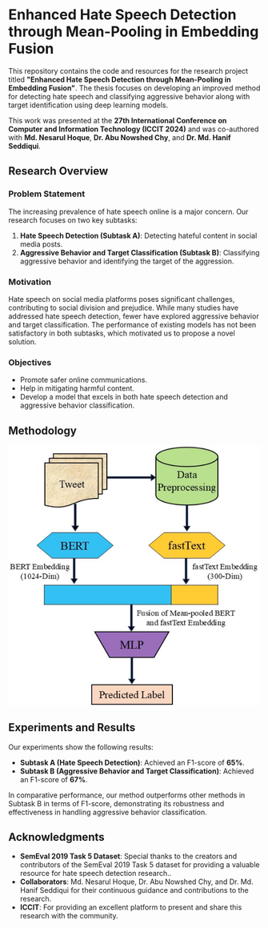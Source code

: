 # Enhanced Hate Speech Detection through Mean-Pooling in Embedding Fusion

This repository contains the code and resources for the research project titled **"Enhanced Hate Speech Detection through Mean-Pooling in Embedding Fusion"**. The thesis focuses on developing an improved method for detecting hate speech and classifying aggressive behavior along with target identification using deep learning models.

This work was presented at the **27th International Conference on Computer and Information Technology (ICCIT 2024)** and was co-authored with **Md. Nesarul Hoque**, **Dr. Abu Nowshed Chy**, and **Dr. Md. Hanif Seddiqui**.

## Research Overview

### Problem Statement
The increasing prevalence of hate speech online is a major concern. Our research focuses on two key subtasks:
1. **Hate Speech Detection (Subtask A)**: Detecting hateful content in social media posts.
2. **Aggressive Behavior and Target Classification (Subtask B)**: Classifying aggressive behavior and identifying the target of the aggression.

### Motivation
Hate speech on social media platforms poses significant challenges, contributing to social division and prejudice. While many studies have addressed hate speech detection, fewer have explored aggressive behavior and target classification. The performance of existing models has not been satisfactory in both subtasks, which motivated us to propose a novel solution.

### Objectives
- Promote safer online communications.
- Help in mitigating harmful content.
- Develop a model that excels in both hate speech detection and aggressive behavior classification.

## Methodology
![Model Architecture](images/finalmodel.jpg)

## Experiments and Results

Our experiments show the following results:
- **Subtask A (Hate Speech Detection)**: Achieved an F1-score of **65%**.
- **Subtask B (Aggressive Behavior and Target Classification)**: Achieved an F1-score of **67%**.

In comparative performance, our method outperforms other methods in Subtask B in terms of F1-score, demonstrating its robustness and effectiveness in handling aggressive behavior classification.

## Acknowledgments

- **SemEval 2019 Task 5 Dataset**: Special thanks to the creators and contributors of the SemEval 2019 Task 5 dataset for providing a valuable resource for hate speech detection research..
- **Collaborators**: Md. Nesarul Hoque, Dr. Abu Nowshed Chy, and Dr. Md. Hanif Seddiqui for their continuous guidance and contributions to the research.
- **ICCIT**: For providing an excellent platform to present and share this research with the community.
